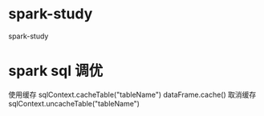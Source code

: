 # spark-study
spark-study



# spark sql 调优
使用缓存
sqlContext.cacheTable("tableName")
dataFrame.cache()
取消缓存
sqlContext.uncacheTable("tableName")


